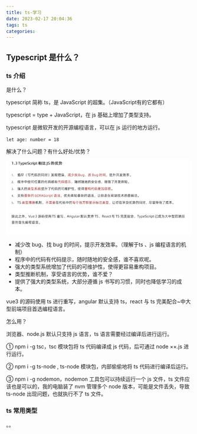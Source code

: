 ```yaml
---
title: ts-学习
date: 2023-02-17 20:04:36
tags: ts
categories:
---
```


## Typescript 是什么？

### ts 介绍

是什么？

typescript 简称 ts，是 JavaScript 的超集。（JavaScript有的它都有）

typescript = type + JavaScript，在 js 基础上增加了类型支持。

typescript 是微软开发的开源编程语言，可以在 js 运行的地方运行。

<!-- more -->

`let age: number = 18`

解决了什么问题？有什么好处/优势？ 

![ts 优势](ts-学习/1676639577300.png)

- 减少改 bug、找 bug 的时间，提示开发效率。（理解于ts 、js 编程语言的机制）
- 程序中的代码有代码提示，随时随地的安全感，谁不喜欢呢。
- 强大的类型系统增加了代码的可维护性，使得更容易重构项目。
- 类型推断机制，享受语言的优势，谁不爱？
- 提供了强大的类型系统，大部分遵循 js 书写的习惯，同时也降低学习的成本。

vue3 的源码使用 ts 进行重写，angular 默认支持 ts，react 与 ts 完美配合~中大型前端项目首选编程语言。

怎么用？

浏览器、node.js 默认只支持 js 语言，ts 语言需要经过编译后进行运行。

① npm i -g tsc，tsc 模块包将 ts 代码编译成 js 代码，后可通过 node ××.js 进行运行。

② npm i -g ts-node , ts-node 模块包，内部偷偷地将 ts 代码进行编译后运行。

③ npm i -g nodemon，nodemon 工具包可以持续运行一个 js 文件，ts 文件应该也是可以的，我的电脑装了 nvm 管理多个 node 版本，可能是文件丢失，导致 ts-node 出现问题，也就执行不了 ts 文件。

### ts 常用类型

。。

